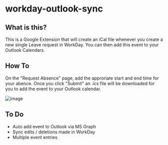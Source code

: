 # workday-outlook-sync
## What is this?
This is a Google Extension that will create an iCal file whenever you create a new single Leave request in WorkDay.   You can then add this event to your Outlook Calendars.

## How To
On the "Request Absence" page, add the approriate start and end time for your abence.   Once you click "Submit" an .ics file will be downloaded for you to add the event to your Outlook calendar.

![image](https://user-images.githubusercontent.com/1486739/195909004-2871b12b-1bda-4982-ae82-0584cf15580e.png)

## To Do
- Auto add event to Outlook via MS Graph
- Sync edits / deletions made in WorkDay
- Multiple event entries



